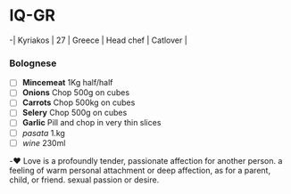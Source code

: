 # IQ-GR
















-| Kyriakos | 27 | Greece | Head chef | Catlover |

 ### Bolognese 
-[ ]  **Mincemeat** 1Kg half/half
-[ ]  **Onions** Chop 500g on cubes
-[ ]  **Carrots** Chop 500kg on cubes
-[ ]  **Selery** Chop 500g on cubes
-[ ]  **Garlic** Pill and chop in very thin slices
-[ ]  _pasata_ 1.kg
-[ ]  _wine_ 230ml

 -:heart: Love is a profoundly tender, passionate affection for another person. a feeling of warm personal attachment or deep affection, as for a parent, child, or friend. sexual passion or desire.
  